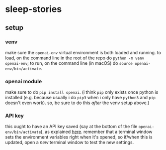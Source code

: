 # sleep-stories

## setup

### venv

make sure the `openai-env` virtual environment is both loaded and running. to load, on the command line in the root of the repo do `python -m venv openai-env`; to run, on the command line (in macOS) do `source openai-env/bin/activate`.

### openai module

make sure to do `pip install openai`. (i think `pip` only exists once python is installed (e.g. because usually i do `pip3` when i only have `python3` and `pip` doesn't even work). so, be sure to do this _after_ the venv setup above.)

### API key

this ought to have an API key saved (say at the bottom of the file `openai-env/bin/activate`), as explained [here](https://platform.openai.com/docs/quickstart/step-2-setup-your-api-key). remember that a terminal window sets the environment variables right when it's opened, so if/when this is updated, open a _new_ terminal window to test the new settings.
